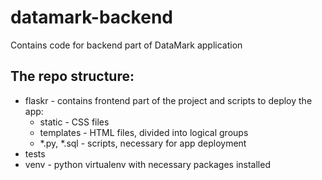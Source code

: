 # datamark-backend
Contains code for backend part of DataMark application

## The repo structure:
- flaskr - contains frontend part of the project and scripts to deploy the app:
  - static - CSS files
  - templates - HTML files, divided into logical groups
  - *.py, *.sql - scripts, necessary for app deployment   
- tests
- venv - python virtualenv with necessary packages installed

